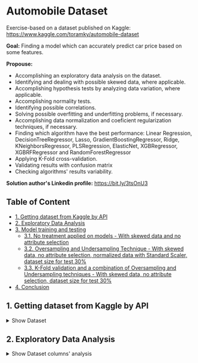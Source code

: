 # Automobile Dataset

Exercise-based on a dataset published on Kaggle: https://www.kaggle.com/toramky/automobile-dataset

**Goal:** Finding a model which can  accurately predict car price based on some features.

**Propouse:**

- Accomplishing an exploratory data analysis on the dataset.
- Identifying and dealing with possible skewed data, where applicable.
- Accomplishing hypothesis tests by analyzing data variation, where applicable.
- Accomplishing normality tests.
- Identifying possible correlations.
- Solving possible overfitting and underfitting problems, if necessary.
- Accomplishing data normalization and coeficient regularization techniques, if necessary.
- Finding which algorithm have the best performance: Linear Regression, DecisionTreeRegressor, Lasso, GradientBoostingRegressor, Ridge, KNeighborsRegressor, PLSRegression, ElasticNet, XGBRegressor, XGBRFRegressor and RandomForestRegressor
- Applying K-Fold cross-validation.
- Validating results with confusion matrix
- Checking algorithms' results variability.

**Solution author's Linkedin profile:** https://bit.ly/3tsOnU3

## Table of Content
- [1. Getting dataset from Kaggle by API]()
- [2. Exploratory Data Analysis]()
- [3. Model training and testing]()
  * [3.1. No treatment applied on models - With skewed data and no attribute selection]()
  * [3.2. Oversampling and Undersampling Technique - With skewed data, no attribute selection, normalized data with Standard Scaler, dataset size for test 30%]()
  * [3.3. K-Fold validation and a combination of Oversampling and Undersampling techniques - With skewed data, no attribute selection, dataset size for test 30%]()
- [4. Conclusion]()

## 1. Getting dataset from Kaggle by API

<details><summary>Show Dataset</summary>
<p align="center">
  <img src="https://github.com/TheVini/DataScience/blob/master/regression/automobile/src/Image_001.png" width="1050">
</p>
</details>

## 2. Exploratory Data Analysis

<details><summary>Show Dataset columns' analysis</summary>
<ul>
<li> There is nullable columns, BUT there is another character doing the same thing, the "?", as shown in the Kaggle dataset discription, as well as many columns are described as "object" type just because this "?" represanting the nullable values, but this columns are or int64 either float64, this is not real for all "object" type columns but it is reall including for the response variable column. It proves:
<ol>
 <li> There is null data, so there is the need to delete elements/columns or to add data by interpolation, mean, or mode.
 <li> There is the need to cast some columns.
</ol>
<li> Between explicative variables, there are some qualitative variables ("object" type), quantiative ones - discrete (most of them of "int64" type) and continuous (most of them of "float64").
<li> Afterwards, it was noticed it is necessary to apply data normalization technique to some columns.
</ul>
<p align="center">
  <img src="https://github.com/TheVini/DataScience/blob/master/regression/automobile/src/Image_002.png" height="200">
  <img src="https://github.com/TheVini/DataScience/blob/master/regression/automobile/src/Image_003.png" height="200">
</p>
</details>
